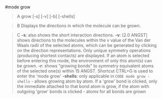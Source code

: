 #mode grow 

>A grow [-s] [-v] [-b] [-shells]

>B Displays the directions in which the molecule can be grown.

>C **-s**: also shows the short interaction directions.
**-v**: [2.0 ANGST] shows directions to the molecules within the v value of the Van der Waals radii of the selected atoms, which can be generated by clicking on the direction representations. Only unique symmetry operations (producing shortest contacts) are displayed. If an atom is selected before entering this mode, the environment of only this atom(s) can be grown.
**-r**: shows "growing bonds" to symmetry equivalent atoms of the selected one(s) within 15 ANGST. Shortcut CTRL+G is used to enter the 'mode grow'
**-shells**: only applicable in `CODE mode grow -shells` - allows growing atom by atom. If a 'grow' bond is clicked, only the immediate attached to that bond atom is grow, if the atom with outgoing 'grow' bonds is clicked - atoms for all bonds are grown
